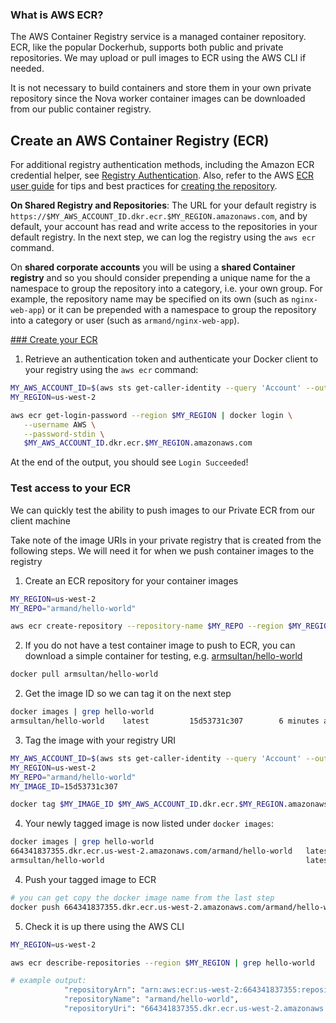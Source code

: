 ### What is AWS ECR?

The AWS Container Registry service is a managed container repository. ECR, like
the popular Dockerhub, supports both public and private repositories. We may
upload or pull images to ECR using the AWS CLI if needed.

It is not necessary to build containers and store them in your own private
repository since the Nova worker container images can be downloaded from our
public container registry.



## Create an AWS Container Registry (ECR)

For additional registry authentication methods, including the Amazon ECR
credential helper, see [Registry
Authentication](https://docs.aws.amazon.com/AmazonECR/latest/userguide/Registries.html#registry_auth).
Also, refer to the AWS [ECR user
guide](https://docs.aws.amazon.com/AmazonECR/latest/userguide/get-set-up-for-amazon-ecr.html)
for tips and best practices for [creating the
repository](https://docs.aws.amazon.com/AmazonECR/latest/userguide/repository-create.html).



**On Shared Registry and Repositories**: The URL for your default registry is
`https://$MY_AWS_ACCOUNT_ID.dkr.ecr.$MY_REGION.amazonaws.com`, and by default,
your account has read and write access to the repositories in your default
registry. In the next step, we can log the registry using the `aws ecr` command. 

On **shared corporate accounts** you will be using a **shared Container
registry** and so you should consider prepending a unique name for the a
namespace to group the repository into a category, i.e. your own group.
For example, the repository name may be specified on its own (such as
`nginx-web-app`) or it can be prepended with a namespace to group the repository
into a category or user  (such as `armand/nginx-web-app`).



[### Create your ECR](#authenicate-to-ecr)

1. Retrieve an authentication token and authenticate your Docker client to your
   registry  using the `aws ecr` command:

```bash
MY_AWS_ACCOUNT_ID=$(aws sts get-caller-identity --query 'Account' --output text)
MY_REGION=us-west-2

aws ecr get-login-password --region $MY_REGION | docker login \
   --username AWS \
   --password-stdin \
   $MY_AWS_ACCOUNT_ID.dkr.ecr.$MY_REGION.amazonaws.com
```

At the end of the output, you should see `Login Succeeded`!

### Test access to your ECR 

We can quickly test the ability to push images to our Private ECR from our
client machine

Take note of the image URIs in your private registry that is created from the
following steps. We will need it for when we push container images to the
registry



1. Create an ECR repository for your container images

```bash
MY_REGION=us-west-2
MY_REPO="armand/hello-world"

aws ecr create-repository --repository-name $MY_REPO --region $MY_REGION
```



2. If you do not have a test container image to push to ECR, you can download
   a simple container for testing, e.g.
   [armsultan/hello-world](https://hub.docker.com/r/armsultan/hello-world)

```bash
docker pull armsultan/hello-world
```

2. Get the image ID so we can tag it on the next step

```bash
docker images | grep hello-world
armsultan/hello-world    latest         15d53731c307        6 minutes ago       1.23MB
```

3. Tag the image with your registry URI

```bash
MY_AWS_ACCOUNT_ID=$(aws sts get-caller-identity --query 'Account' --output text)
MY_REGION=us-west-2
MY_REPO="armand/hello-world"
MY_IMAGE_ID=15d53731c307

docker tag $MY_IMAGE_ID $MY_AWS_ACCOUNT_ID.dkr.ecr.$MY_REGION.amazonaws.com/$MY_REPO
```

4.  Your newly tagged image is now listed under `docker images`:

```bash
docker images | grep hello-world
664341837355.dkr.ecr.us-west-2.amazonaws.com/armand/hello-world   latest              15d53731c307        11 minutes ago      1.23MB
armsultan/hello-world                                             latest              15d53731c307        11 minutes ago      1.23MB
```

4. Push your tagged image to ECR

```bash
# you can get copy the docker image name from the last step 
docker push 664341837355.dkr.ecr.us-west-2.amazonaws.com/armand/hello-world 
```

5. Check it is up there using the AWS CLI

```bash
MY_REGION=us-west-2

aws ecr describe-repositories --region $MY_REGION | grep hello-world

# example output:
            "repositoryArn": "arn:aws:ecr:us-west-2:664341837355:repository/armand/hello-world",
            "repositoryName": "armand/hello-world",
            "repositoryUri": "664341837355.dkr.ecr.us-west-2.amazonaws.com/armand/hello-world",
```